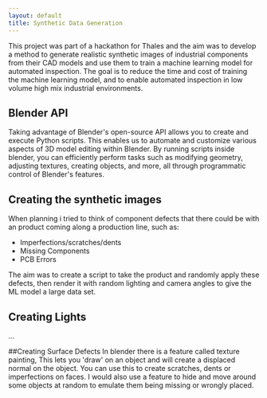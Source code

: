 ```yaml
---
layout: default
title: Synthetic Data Generation
---
```

This project was part of a hackathon for Thales and the aim was to develop a method to generate realistic synthetic images of industrial components from their CAD models and use them to train a machine learning model for automated inspection. The goal is to reduce the time and cost of training the machine learning model, and to enable automated inspection in low volume high mix industrial environments.

## Blender API
Taking advantage of Blender's open-source API allows you to create and execute Python scripts. This enables us to automate and customize various aspects of 3D model editing within Blender. By running scripts inside blender, you can efficiently perform tasks such as modifying geometry, adjusting textures, creating objects, and more, all through programmatic control of Blender's features.

## Creating the synthetic images
When planning i tried to think of component defects that there could be with an product coming along a production line, such as:
- Imperfections/scratches/dents
- Missing Components
- PCB Errors

The aim was to create a script to take the product and randomly apply these defects, then render it with random lighting and camera angles to give the ML model a large data set.



## Creating Lights
...

##Creating Surface Defects
In blender there is a feature called texture painting, This lets you 'draw' on an object and will create a displaced normal on the object. You can use this to create scratches, dents or imperfections on faces.
I would also use a feature to hide and move around some objects at random to emulate them being missing or wrongly placed.
